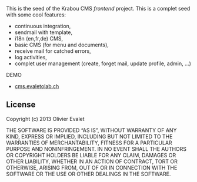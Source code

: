 This is the seed of the Krabou CMS *frontend* project. This is a complet seed with some cool features:
* continuous integration,
* sendmail with template,
* i18n (en,fr,de) CMS,
* basic CMS (for menu and documents),
* receive mail for catched errors,
* log activities,
* complet user management (create, forget mail, update profile, admin, ...)

DEMO
* [cms.evaletolab.ch](http://cms.evaletolab.ch)

## License
Copyright (c) 2013 Olivier Evalet 


THE SOFTWARE IS PROVIDED “AS IS”, WITHOUT WARRANTY OF ANY KIND, EXPRESS OR
IMPLIED, INCLUDING BUT NOT LIMITED TO THE WARRANTIES OF MERCHANTABILITY,
FITNESS FOR A PARTICULAR PURPOSE AND NONINFRINGEMENT. IN NO EVENT SHALL THE
AUTHORS OR COPYRIGHT HOLDERS BE LIABLE FOR ANY CLAIM, DAMAGES OR OTHER
LIABILITY, WHETHER IN AN ACTION OF CONTRACT, TORT OR OTHERWISE, ARISING FROM,
OUT OF OR IN CONNECTION WITH THE SOFTWARE OR THE USE OR OTHER DEALINGS IN
THE SOFTWARE.

